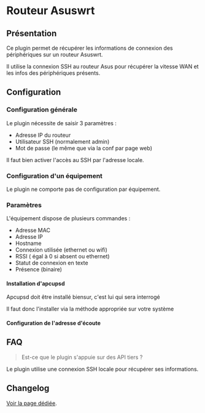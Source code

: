 # Routeur Asuswrt

## Présentation

Ce plugin permet de récupérer les informations de connexion des périphériques sur un routeur Asuswrt.

Il utilise la connexion SSH au routeur Asus pour récupérer la vitesse WAN et les infos des périphériques présents.

## Configuration

### Configuration générale

Le plugin nécessite de saisir 3 paramètres :

* Adresse IP du routeur
* Utilisateur SSH (normalement admin)
* Mot de passe (le même que via la conf par page web)

Il faut bien activer l'accès au SSH par l'adresse locale.

### Configuration d'un équipement

Le plugin ne comporte pas de configuration par équipement.

### Paramètres

L'équipement dispose de plusieurs commandes :

* Adresse MAC
* Adresse IP
* Hostname
* Connexion utilisée (ethernet ou wifi)
* RSSI ( égal à 0 si absent ou ethernet)
* Statut de connexion en texte
* Présence (binaire)

#### Installation d'apcupsd

Apcupsd doit être installé biensur, c'est lui qui sera interrogé

Il faut donc l'installer via la méthode appropriée sur votre système

#### Configuration de l'adresse d'écoute


## FAQ

> Est-ce que le plugin s'appuie sur des API tiers ?

Le plugin utilise une connexion SSH locale pour récupérer ses informations.

## Changelog

[Voir la page dédiée](changelog.md).
